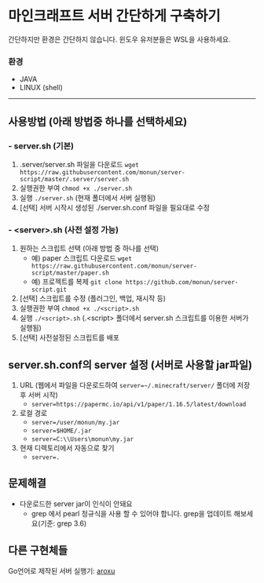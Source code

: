 # 마인크래프트 서버 간단하게 구축하기

간단하지만 환경은 간단하지 않습니다.
윈도우 유저분들은 WSL을 사용하세요.

### 환경
* JAVA
* LINUX (shell)
---
## 사용방법 (아래 방법중 하나를 선택하세요)
### - server.sh (기본)
1. .server/server.sh 파일을 다운로드 `wget https://raw.githubusercontent.com/monun/server-script/master/.server/server.sh`
2. 실행권한 부여 `chmod +x ./server.sh`
3. 실행 `./server.sh` (현재 폴더에서 서버 실행됨)
4. [선택] 서버 시작시 생성된 ./server.sh.conf 파일을 필요대로 수정
### - \<server>.sh (사전 설정 가능)
1. 원하는 스크립트 선택 (아래 방법 중 하나를 선택)
   * 예) paper 스크립트 다운로드 `wget https://raw.githubusercontent.com/monun/server-script/master/paper.sh`
   * 예) 프로젝트를 복제 `git clone https://github.com/monun/server-script.git`
2. [선택] 스크립트를 수정 (플러그인, 백업, 재시작 등)
3. 실행권한 부여 `chmod +x ./<script>.sh`
4. 실행 `./<script>.sh` (.\<script> 폴더에서 server.sh 스크립트를 이용한 서버가 실행됨)
5. [선택] 사전설정된 스크립트를 배포
## server.sh.conf의 server 설정 (서버로 사용할 jar파일)
1. URL (웹에서 파일을 다운로드하여 `server=~/.minecraft/server/` 폴더에 저장 후 서버 시작)
   * `server=https://papermc.io/api/v1/paper/1.16.5/latest/download`
2. 로컬 경로
   * `server=/user/monun/my.jar`
   * `server=$HOME/.jar`
   * `server=C:\\Users\monun\my.jar`
4. 현재 디렉토리에서 자동으로 찾기
   * `server=.`
## 문제해결
* 다운로드한 server jar이 인식이 안돼요
  * grep 에서 pearl 정규식을 사용 할 수 있어야 합니다. grep을 업데이트 해보세요(기준: grep 3.6)
## 다른 구현체들
Go언어로 제작된 서버 실행기: [aroxu](https://github.com/aroxu/server-script)